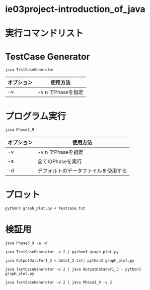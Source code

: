 # ie03project-introduction_of_java

# 実行コマンドリスト

# TestCase Generator
```java TestCaseGenerator```

|オプション|使用方法|
|---|---|
|-v|-v n でPhaseを指定|

# プログラム実行
```java Phase3_9```

|オプション|使用方法|
|---|---|
|-v|-v n でPhaseを指定|
|-a|全てのPhaseを実行|
|-d|デフォルトのデータファイルを使用する|


# プロット
```python3 graph_plot.py < testcase.txt```


# 検証用
```java Phase3_9 -a -d```


```java TestCaseGenerator -v 2 | python3 graph_plot.py```


```java OutputDataFor1_3 < data1_2.txt| python3 graph_plot.py```


```java TestCaseGenerator -v 2 | java OutputDataFor1_3 | python3 graph_plot.py```


```java TestCaseGenerator -v 2 | java Phase3_9 -v 2```


